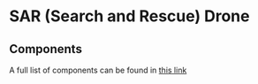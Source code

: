 # SAR (Search and Rescue) Drone

## Components

A full list of components can be found in [this link](https://hochschule-rhein-waal.sciebo.de/s/bcZKwAA3KO5Sifi)
